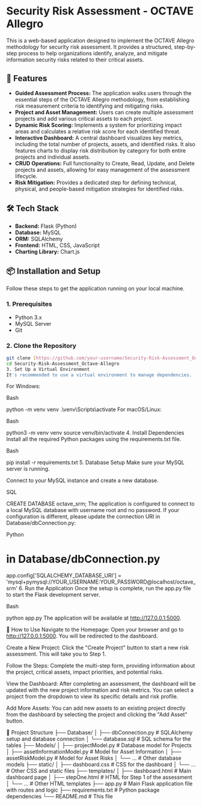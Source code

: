 # Security Risk Assessment - OCTAVE Allegro

This is a web-based application designed to implement the OCTAVE Allegro methodology for security risk assessment. It provides a structured, step-by-step process to help organizations identify, analyze, and mitigate information security risks related to their critical assets.

## 🚀 Features

* **Guided Assessment Process:** The application walks users through the essential steps of the OCTAVE Allegro methodology, from establishing risk measurement criteria to identifying and mitigating risks.
* **Project and Asset Management:** Users can create multiple assessment projects and add various critical assets to each project.
* **Dynamic Risk Scoring:** Implements a system for prioritizing impact areas and calculates a relative risk score for each identified threat.
* **Interactive Dashboard:** A central dashboard visualizes key metrics, including the total number of projects, assets, and identified risks. It also features charts to display risk distribution by category for both entire projects and individual assets.
* **CRUD Operations:** Full functionality to Create, Read, Update, and Delete projects and assets, allowing for easy management of the assessment lifecycle.
* **Risk Mitigation:** Provides a dedicated step for defining technical, physical, and people-based mitigation strategies for identified risks.

## 🛠️ Tech Stack

* **Backend:** Flask (Python)
* **Database:** MySQL
* **ORM:** SQLAlchemy
* **Frontend:** HTML, CSS, JavaScript
* **Charting Library:** Chart.js

## 📦 Installation and Setup

Follow these steps to get the application running on your local machine.

### 1. Prerequisites

* Python 3.x
* MySQL Server
* Git

### 2. Clone the Repository

```bash
git clone [https://github.com/your-username/Security-Risk-Assessment_Octave-Allegro.git](https://github.com/your-username/Security-Risk-Assessment_Octave-Allegro.git)
cd Security-Risk-Assessment_Octave-Allegro
3. Set Up a Virtual Environment
It's recommended to use a virtual environment to manage dependencies.
```
For Windows:

Bash

python -m venv venv
.\venv\Scripts\activate
For macOS/Linux:

Bash

python3 -m venv venv
source venv/bin/activate
4. Install Dependencies
Install all the required Python packages using the requirements.txt file.

Bash

pip install -r requirements.txt
5. Database Setup
Make sure your MySQL server is running.

Connect to your MySQL instance and create a new database.

SQL

CREATE DATABASE octave_srm;
The application is configured to connect to a local MySQL database with username root and no password. If your configuration is different, please update the connection URI in Database/dbConnection.py:

Python

# in Database/dbConnection.py
app.config['SQLALCHEMY_DATABASE_URI'] = 'mysql+pymysql://YOUR_USERNAME:YOUR_PASSWORD@localhost/octave_srm'
6. Run the Application
Once the setup is complete, run the app.py file to start the Flask development server.

Bash

python app.py
The application will be available at http://127.0.0.1:5000.

📖 How to Use
Navigate to the Homepage: Open your browser and go to http://127.0.0.1:5000. You will be redirected to the dashboard.

Create a New Project: Click the "Create Project" button to start a new risk assessment. This will take you to Step 1.

Follow the Steps: Complete the multi-step form, providing information about the project, critical assets, impact priorities, and potential risks.

View the Dashboard: After completing an assessment, the dashboard will be updated with the new project information and risk metrics. You can select a project from the dropdown to view its specific details and risk profile.

Add More Assets: You can add new assets to an existing project directly from the dashboard by selecting the project and clicking the "Add Asset" button.

📁 Project Structure
├── Database/
│   ├── dbConnection.py     # SQLAlchemy setup and database connection
│   └── database.sql        # SQL schema for the tables
├── Models/
│   ├── projectModel.py     # Database model for Projects
│   ├── assetInformationModel.py # Model for Asset Information
│   ├── assetRiskModel.py   # Model for Asset Risks
│   └── ...                 # Other database models
├── static/
│   ├── dashboard.css       # CSS for the dashboard
│   └── ...                 # Other CSS and static files
├── templates/
│   ├── dashboard.html      # Main dashboard page
│   ├── stepOne.html        # HTML for Step 1 of the assessment
│   └── ...                 # Other HTML templates
├── app.py                  # Main Flask application file with routes and logic
├── requirements.txt        # Python package dependencies
└── README.md               # This file
